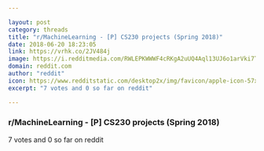 ```yaml
---

layout: post
category: threads
title: "r/MachineLearning - [P] CS230 projects (Spring 2018)"
date: 2018-06-20 18:23:05
link: https://vrhk.co/2JV484j
image: https://i.redditmedia.com/RWLEPKWWWF4cRKgA2uUQ4Aql13UJ6o1arVki7TRyaLk.jpg?s=bd1034d015ee5c2a51f724ba51363d01
domain: reddit.com
author: "reddit"
icon: https://www.redditstatic.com/desktop2x/img/favicon/apple-icon-57x57.png
excerpt: "7 votes and 0 so far on reddit"

---
```


### r/MachineLearning - [P] CS230 projects (Spring 2018)

7 votes and 0 so far on reddit